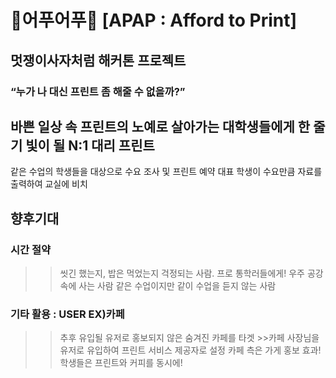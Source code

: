 # 🐤어푸어푸🐥 [APAP : Afford to Print]
## 멋쟁이사자처럼 해커톤 프로젝트
### “누가 나 대신 프린트 좀 해줄 수 없을까?”

## 바쁜 일상 속 프린트의 노예로 살아가는 대학생들에게 한 줄기 빛이 될 N:1 대리 프린트
같은 수업의 학생들을 대상으로 수요 조사 및 프린트 예약
대표 학생이 수요만큼 자료를 출력하여 교실에 비치

## 향후기대
### 시간 절약
>>씻긴 했는지, 밥은 먹었는지 걱정되는 사람. 프로 통학러들에게! 
>>우주 공강 속에 사는 사람
>>같은 수업이지만 같이 수업을 듣지 않는 사람

### 기타 활용 : USER EX)카페
>>추후 유입될 유저로 홍보되지 않은 숨겨진 카페를 타겟 >>카페 사장님을 유저로 유입하여 프린트 서비스 제공자로 설정 
>>카페 측은 가게 홍보 효과!
>>학생들은 프린트와 커피를 동시에!
